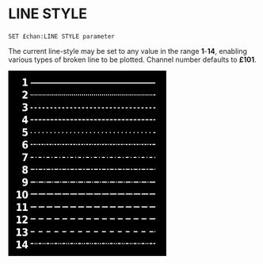 # LINE STYLE

`SET £chan:LINE STYLE parameter`

The current line-style may be set to any value in the range **1**-**14**, enabling various types of broken line to be plotted. Channel number defaults to **£101**.

![line syles](line-style.png)